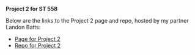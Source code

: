 **Project 2 for ST 558**

Below are the links to the Project 2 page and repo, hosted by my partner Landon Batts: 
- [Page for Project 2](https://lrbatts.github.io/Project2/)
- [Repo for Project 2](https://github.com/Lrbatts/Project2.git)
